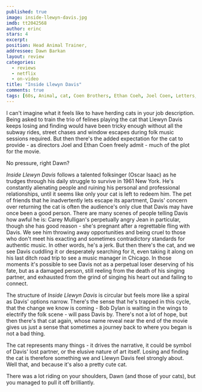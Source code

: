 ```yaml
---
published: true
image: inside-llewyn-davis.jpg
imdb: tt2042568
author: erinc 
stars: 4
excerpt: 
position: Head Animal Trainer,
addressee: Dawn Barkan
layout: review
categories:
  - reviews
  - netflix
  - on-video
title: "Inside Llewyn Davis"
comments: true
tags: [60s, Animal, cat, Coen Brothers, Ethan Coeh, Joel Coen, Letters, music, Oscar Issac, Oscars 2014, pet, trainer]
---
```

I can't imagine what it feels like to have herding cats in your job description.  Being asked to train the trio of felines playing the cat that Llewyn Davis keeps losing and finding would have been tricky enough without all the subway rides, street chases and window escapes during folk music sessions required.  But then there's the added expectation for the cat to provide - as directors Joel and Ethan Coen freely admit - much of the plot for the movie.

No pressure, right Dawn?

_Inside Llewyn Davis_ follows a talented folksinger (Oscar Isaac) as he trudges through his daily struggle to survive in 1961 New York. He's constantly alienating people and ruining his personal and professional relationships, until it seems like only your cat is left to redeem him. The pet of friends that he inadvertently lets escape its apartment, Davis' concern over returning the cat is often the audience's only clue that Davis may have once been a good person.  There are many scenes of people telling Davis how awful he is: Carey Mulligan's perpetually angry Jean in particular, though she has good reason - she's pregnant after a regrettable fling with Davis.  We see him throwing away opportunities and being cruel to those who don't meet his exacting and sometimes contradictory standards for authentic music. In other words, he's a jerk.  But then there's the cat, and we see Davis cuddling it or desperately searching for it, even taking it along on his last ditch road trip to see a music manager in Chicago.  In those moments it's possible to see Davis not as a perpetual loser deserving of his fate, but as a damaged person, still reeling from the death of his singing partner, and exhausted from the grind of singing his heart out and failing to connect. 

The structure of _Inside Llewyn Davis_ is circular but feels more like a spiral as Davis' options narrow.  There's the sense that he's trapped in this cycle, that the change we know is coming - Bob Dylan is waiting in the wings to electrify the folk scene - will pass Davis by.  There's not a lot of hope, but then there's that cat again, whose name reveal near the end of the movie gives us just a sense that sometimes a journey back to where you began is not a bad thing.

The cat represents many things - it drives the narrative, it could be symbol of Davis' lost partner, or the elusive nature of art itself. Losing and finding the cat is therefore something we and Llewyn Davis feel strongly about. Well that, and because it's also a pretty cute cat.

There was a lot riding on your shoulders, Dawn (and those of your cats), but you managed to pull it off brilliantly.